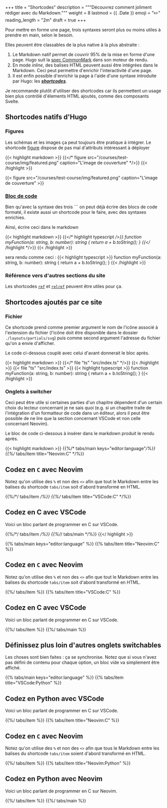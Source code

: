 +++
title = "Shortcodes"
description = """Découvrez comment joliment rédiger avec du Markdown."""
weight = 8
lastmod = {{ .Date }}
emoji = "✏️"
reading_length = "2m"
draft = true
+++

Pour mettre en forme une page, trois syntaxes seront plus ou moins utiles à
prendre en main, selon le besoin.

Elles peuvent être classables de la plus native à la plus abstraite :

1. Le Markdown natif permet de couvrir 95% de la mise en forme d'une page. Hugo
   suit la [spec CommonMark](https://spec.commonmark.org/0.31.2/) dans son moteur
   de rendu.
2. En mode *inline*, des balises HTML peuvent aussi être intégrées dans le
   Markdown. Ceci peut permettre d'enrichir l'interactivité d'une page.
3. Il est enfin possible d'enrichir la page à l'aide d'une syntaxe introduite
   par Hugo: les ***[shortcodes](https://gohugo.io/content-management/shortcodes/)***.

Je recommande plutôt d'utiliser des shortcodes car ils permettent un usage bien
plus contrôlé d'élements HTML ajoutés, comme des composants Svelte.

## Shortcodes natifs d'Hugo

### Figures

Les schémas et les images ça peut toujours être pratique à intégrer. Le
shortcode [figure](https://gohugo.io/content-management/shortcodes/#figure)
dispose de pas mal d'attributs intéressant à déployer

{{< highlight markdown >}}
{{</* figure src="/courses/test-course/img/featured.png" 
    caption="L'image de couverture" */>}}
{{< /highlight >}}

{{< figure src="/courses/test-course/img/featured.png"
    caption="L'image de couverture" >}}

### [Bloc de code](https://gohugo.io/content-management/shortcodes/)

Bien qu'avec la syntaxe des trois ``` on peut déjà écrire des blocs de code
formaté, il existe aussi un shortcode pour le faire, avec des syntaxes
enrichies.

Ainsi, écrire ceci dans le markdown

{{< highlight markdown >}}
{{</* highlight typescript */>}}
function myFunction(a: string, b: number): string {
  return a + b.toString();
}
{{</* /highlight */>}}
{{< /highlight >}}

sera rendu comme ceci :
{{< highlight typescript >}}
function myFunction(a: string, b: number): string {
  return a + b.toString();
}
{{< /highlight >}}

### Référence vers d'autres sections du site

Les shortcodes [`ref`](https://gohugo.io/content-management/shortcodes/#ref) et
[`relref`](https://gohugo.io/content-management/shortcodes/#relref) peuvent
être utiles pour ça.

## Shortcodes ajoutés par ce site

### Fichier

Ce shortcode prend comme premier argument le nom de l'icône associé à
l'extension du fichier (l'icône doit être disponible dans le dossier
`./layouts/partials/svg`) puis comme second argument l'adresse du fichier qu'on
a envie d'afficher.

Le code ci-dessous couplé avec celui d'avant donnerait le bloc après.

{{< highlight markdown >}}
{{</* file "ts" "src/index.ts" */>}}
{{< /highlight >}}
{{< file "ts" "src/index.ts" >}}
{{< highlight typescript >}}
function myFunction(a: string, b: number): string {
  return a + b.toString();
}
{{< /highlight >}}

### Onglets à switcher

Ceci peut être utile si certaines parties d'un chapitre dépendent d'un certain
choix du lecteur concernant je ne sais quoi (e.g. si un chapitre traite de
l'intégration d'un formatteur de code dans un éditeur, alors il peut être
possible de ne lire que la section concernant VSCode et non celle concernant
Neovim).

Le bloc de code ci-dessous à insérer dans le markdown produit le rendu après.

{{< highlight markdown >}}
{{%/* tabs/main keys="editor:language"*/%}}
  {{%/* tabs/item title="Neovim:C" */%}}

## Codez en `C` avec Neovim

Notez qu'on utilise des `%` et non des `<>` afin que tout le Markdown
entre les balises du shortcode `tabs/item` soit d'abord
transformé en HTML.

  {{%/*/ tabs/item */%}}
  {{%/* tabs/item title="VSCode:C" */%}}

## Codez en C avec VSCode

Voici un bloc parlant de programmer en C sur VSCode.

  {{%/*/ tabs/item */%}}
{{%/*/ tabs/main */%}}
{{</ highlight >}}

{{% tabs/main keys="editor:language" %}}
  {{% tabs/item title="Neovim:C" %}}

## Codez en `C` avec Neovim

Notez qu'on utilise des `%` et non des `<>` afin que tout le Markdown
entre les balises du shortcode `tabs/item` soit d'abord
transformé en HTML.

  {{%/ tabs/item %}}
  {{% tabs/item title="VSCode:C" %}}

## Codez en C avec VSCode

Voici un bloc parlant de programmer en C sur VSCode.

  {{%/ tabs/item %}}
{{%/ tabs/main %}}

## Définissez plus loin d'autres onglets switchables

Les choses sont bien faites : ça se synchronise. Notez que si vous n'avez pas
défini de contenu pour chaque option, un bloc vide va simplement être affiché.


{{% tabs/main keys="editor:language" %}}
  {{% tabs/item title="VSCode:Python" %}}

## Codez en Python avec VSCode

Voici un bloc parlant de programmer en C sur VSCode.

  {{%/ tabs/item %}}
  {{% tabs/item title="Neovim:C" %}}

## Codez en `C` avec Neovim

Notez qu'on utilise des `%` et non des `<>` afin que tous le Markdown
entre les balises du shortcode `tabs/item` soient d'abord
transformé en HTML.

  {{%/ tabs/item %}}
  {{% tabs/item title="Neovim:Python" %}}

## Codez en Python avec Neovim

Voici un bloc parlant de programmer en C sur Neovim.

  {{%/ tabs/item %}}
{{%/ tabs/main %}}
